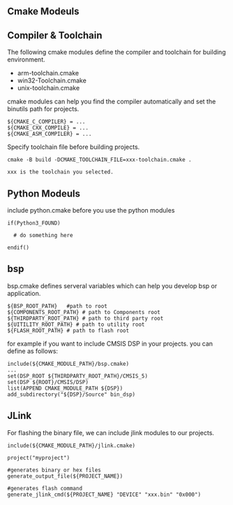 ## Cmake Modeuls


## Compiler & Toolchain
The following cmake modules define the compiler and toolchain for building environment.
* arm-toolchain.cmake
* win32-Toolchain.cmake
* unix-toolchain.cmake

cmake modules can help you find the compiler automatically and set the binutils path for projects.
  ```
  ${CMAKE_C_COMPILER} = ...
  ${CMAKE_CXX_COMPILE} = ...
  ${CMAKE_ASM_COMPILER} = ...
  ```
Specify toolchain file before building projects.
```
cmake -B build -DCMAKE_TOOLCHAIN_FILE=xxx-toolchain.cmake .   

xxx is the toolchain you selected.
```



## Python Modeuls

include python.cmake before you use the python modules
  ```
  if(Python3_FOUND)

    # do something here

  endif()
  ```

## bsp
bsp.cmake defines serveral variables which can help you develop bsp or application.
```
${BSP_ROOT_PATH}   #path to root
${COMPONENTS_ROOT_PATH} # path to Components root
${THIRDPARTY_ROOT_PATH} # path to third party root
${UITILITY_ROOT_PATH} # path to utility root
${FLASH_ROOT_PATH} # path to flash root
```

for example if you want to include CMSIS DSP in your projects. you can define as follows:

```
include(${CMAKE_MODULE_PATH}/bsp.cmake)
...
set(DSP_ROOT ${THIRDPARTY_ROOT_PATH}/CMSIS_5)
set(DSP ${ROOT}/CMSIS/DSP)
list(APPEND CMAKE_MODULE_PATH ${DSP})
add_subdirectory("${DSP}/Source" bin_dsp)
```



## JLink
For flashing the binary file, we can include jlink modules to our projects.
```
include(${CMAKE_MODULE_PATH}/jlink.cmake)

project("myproject")

#generates binary or hex files
generate_output_file(${PROJECT_NAME})

#generates flash command
generate_jlink_cmd(${PROJECT_NAME} "DEVICE" "xxx.bin" "0x000")

```
